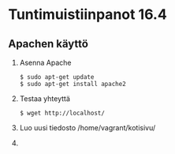 # Tuntimuistiinpanot 16.4
## Apachen käyttö
1. Asenna Apache

       $ sudo apt-get update
       $ sudo apt-get install apache2
2. Testaa yhteyttä

       $ wget http://localhost/

3. Luo uusi tiedosto /home/vagrant/kotisivu/
4. 
